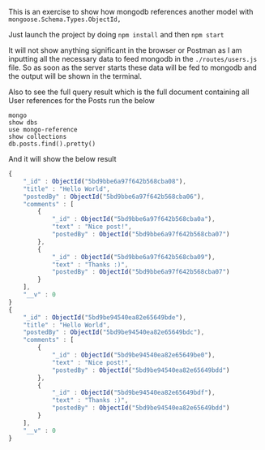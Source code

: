 This is an exercise to show how mongodb references another model with `mongoose.Schema.Types.ObjectId,`

Just launch the project by doing `npm install` and then `npm start`

It will not show anything significant in the browser or Postman as I am inputting all the necessary data to feed mongodb in the `./routes/users.js` file. So as soon as the server starts these data will be fed to mongodb and the output will be shown in the terminal.

Also to see the full query result which is the full document containing all User references for the Posts run the below

```
mongo
show dbs
use mongo-reference
show collections
db.posts.find().pretty()
```

And it will show the below result

```js
{
	"_id" : ObjectId("5bd9bbe6a97f642b568cba08"),
	"title" : "Hello World",
	"postedBy" : ObjectId("5bd9bbe6a97f642b568cba06"),
	"comments" : [
		{
			"_id" : ObjectId("5bd9bbe6a97f642b568cba0a"),
			"text" : "Nice post!",
			"postedBy" : ObjectId("5bd9bbe6a97f642b568cba07")
		},
		{
			"_id" : ObjectId("5bd9bbe6a97f642b568cba09"),
			"text" : "Thanks :)",
			"postedBy" : ObjectId("5bd9bbe6a97f642b568cba07")
		}
	],
	"__v" : 0
}
{
	"_id" : ObjectId("5bd9be94540ea82e65649bde"),
	"title" : "Hello World",
	"postedBy" : ObjectId("5bd9be94540ea82e65649bdc"),
	"comments" : [
		{
			"_id" : ObjectId("5bd9be94540ea82e65649be0"),
			"text" : "Nice post!",
			"postedBy" : ObjectId("5bd9be94540ea82e65649bdd")
		},
		{
			"_id" : ObjectId("5bd9be94540ea82e65649bdf"),
			"text" : "Thanks :)",
			"postedBy" : ObjectId("5bd9be94540ea82e65649bdd")
		}
	],
	"__v" : 0
}
```
